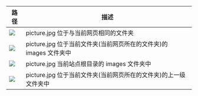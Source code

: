 

|路径 |	描述 |
| --- | --- |
|<img src="picture.jpg"> |	picture.jpg 位于与当前网页相同的文件夹|
|<img src="images/picture.jpg"> |	picture.jpg 位于当前文件夹(当前网页所在的文件夹)的 images 文件夹中|
|<img src="/images/picture.jpg"> |	picture.jpg 当前站点根目录的 images 文件夹中|
|<img src="../picture.jpg"> |	picture.jpg 位于当前文件夹(当前网页所在的文件夹)的上一级文件夹中|